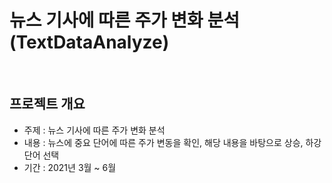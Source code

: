 # 뉴스 기사에 따른 주가 변화 분석(TextDataAnalyze)
<br/>

## 프로젝트 개요

- 주제 : 뉴스 기사에 따른 주가 변화 분석
- 내용 : 뉴스에 중요 단어에 따른 주가 변동을 확인, 해당 내용을 바탕으로 상승, 하강 단어 선택
- 기간 : 2021년 3월 ~ 6월
